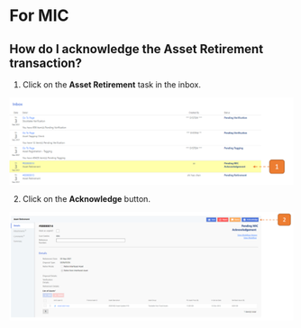 # For MIC

## How do I acknowledge the Asset Retirement transaction?

1. Click on the **Asset Retirement** task in the inbox.

![](images/ARFMIC.png "ARFMIC")

2. Click on the **Acknowledge** button.

![](images/ARFMIC2.png "ARFMIC2")